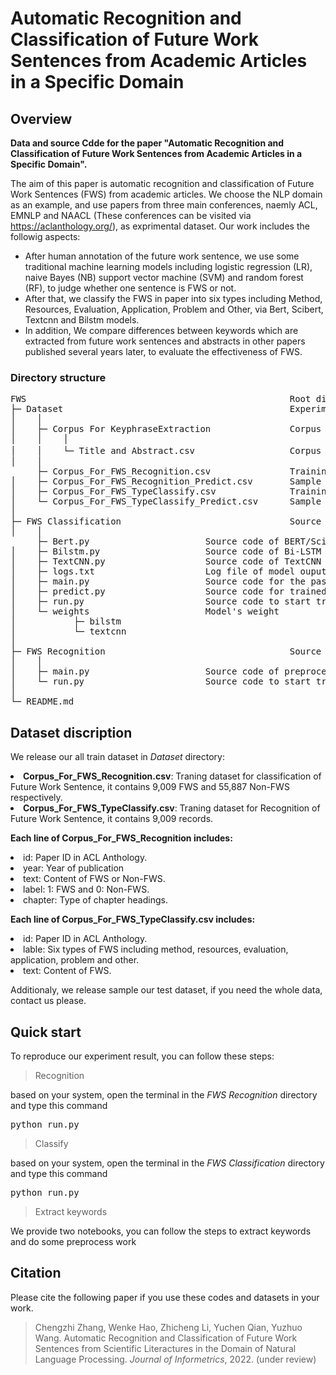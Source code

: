 # Automatic Recognition and Classification of Future Work Sentences from Academic Articles in a Specific Domain

## Overview
<b> Data and source Cdde for the paper "Automatic Recognition and Classification of Future Work Sentences from Academic Articles in a Specific Domain".</b>

The aim of this paper is automatic recognition and classification of Future Work Sentences (FWS) from academic articles. We choose the NLP domain as an example, and use papers from three main conferences, naemly ACL, EMNLP and NAACL (These conferences can be visited via https://aclanthology.org/), as exprimental dataset. Our work includes the followig aspects:
* After human annotation of the future work sentence, we use some traditional machine learning models including logistic regression (LR),  naive Bayes (NB)   support vector machine (SVM)  and random forest (RF), to judge whether one sentence is FWS or not.
* After that, we classify the FWS in paper into six types including Method, Resources, Evaluation, Application, Problem and Other, via Bert, Scibert, Textcnn and Bilstm models.
* In addition, We compare differences between keywords which are extracted from future work sentences and abstracts in other papers published several years later, to evaluate the effectiveness of FWS.

### Directory structure
<pre>
FWS                                                  Root directory
├─ Dataset                                           Experimental datasets
│    │ 
│    ├─ Corpus For KeyphraseExtraction               Corpus for content analysis of FWS          
│    │    │        
│    │    └─ Title and Abstract.csv                  Corpus for content analysis of FWS，incuding title and absrtract
│    │
     ├─ Corpus_For_FWS_Recognition.csv               Training dataset for FWS recognition 
│    ├─ Corpus_For_FWS_Recognition_Predict.csv       Sample testing dataset for recognition of FWS
│    ├─ Corpus_For_FWS_TypeClassify.csv              Training dataset for FWS classification 
│    └─ Corpus_For_FWS_TypeClassify_Predict.csv      Sample testing dataset for FWS classification 
│   
├─ FWS Classification                                Source code of FWS classification
│    │ 
     ├─ Bert.py					     Source code of BERT/SciBERT classification model
│    ├─ Bilstm.py				     Source code of Bi-LSTM model
│    ├─ TextCNN.py				     Source code of TextCNN model
│    ├─ logs.txt				     Log file of model ouput about the classification result
│    ├─ main.py					     Source code for the passing of command line parameters and the selection of models
│    ├─ predict.py				     Source code for trained model's classification result in testing dataset
│    ├─ run.py					     Source code to start training of FWS Classification
│    └─ weights					     Model's weight
│           ├─ bilstm
│           └─ textcnn
│
├─ FWS Recognition                                   Source code of FWS recognition 
│    │ 
│    ├─ main.py					     Source code of preprocessing, model constructing, training and testing
│    └─ run.py					     Source code to start training of FWS Recognition
│
└─ README.md
</pre>

## Dataset discription

We release our all train dataset in *Dataset* directory: 

<li><b>Corpus_For_FWS_Recognition.csv</b>: Traning dataset for classification of Future Work Sentence, it contains 9,009 FWS and 55,887 Non-FWS respectively.
<li><b>Corpus_For_FWS_TypeClassify.csv</b>: Traning dataset for Recognition of Future Work Sentence, it contains 9,009 records.

<b>Each line of Corpus_For_FWS_Recognition includes: </b>
<li>id: Paper ID in ACL Anthology.    
<li>year: Year of publication
<li>text: Content of FWS or Non-FWS.
<li>label: 1: FWS and 0: Non-FWS.
<li>chapter: Type of chapter headings.
	
<b>Each line of Corpus_For_FWS_TypeClassify.csv includes: </b>
<li>id: Paper ID in ACL Anthology.
<li>lable: Six types of FWS including method, resources, evaluation, application, problem and other.
<li>text: Content of FWS. 	
		
Additionaly, we release sample our test dataset, if you need the whole data, contact us please.

## Quick start
To reproduce our experiment result, you can follow these steps:

> Recognition 

based on your system, open the terminal in the *FWS Recognition* directory and type this command
<pre>python run.py </pre>

> Classify

based on your system, open the terminal in the *FWS Classification* directory and type this command
<pre>python run.py</pre>

> Extract keywords

We provide two notebooks, you can follow the steps to extract keywords and do some preprocess work

## Citation
Please cite the following paper if you use these codes and datasets in your work.

> Chengzhi Zhang, Wenke Hao, Zhicheng Li, Yuchen Qian, Yuzhuo Wang. Automatic Recognition and Classification of Future Work Sentences from Scientific Literactures in the Domain of Natural Language Processing. *Journal of Informetrics*, 2022. (under review)
